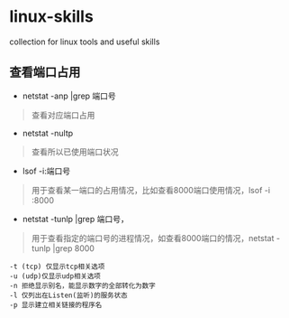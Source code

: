 # linux-skills
collection for linux tools and useful skills

## 查看端口占用
- netstat  -anp  |grep   端口号
> 查看对应端口占用
- netstat   -nultp
> 查看所以已使用端口状况
- lsof -i:端口号 
> 用于查看某一端口的占用情况，比如查看8000端口使用情况，lsof -i :8000
- netstat -tunlp |grep 端口号，
> 用于查看指定的端口号的进程情况，如查看8000端口的情况，netstat -tunlp |grep 8000
```
-t (tcp) 仅显示tcp相关选项
-u (udp)仅显示udp相关选项
-n 拒绝显示别名，能显示数字的全部转化为数字
-l 仅列出在Listen(监听)的服务状态
-p 显示建立相关链接的程序名
```
